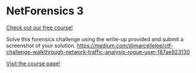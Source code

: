 # NetForensics 3

[Check out our free course!](https://academy.hoppersroppers.org/mod/page/view.php?id=601)

Solve this forensics challenge using the write-up provided and submit a screenshot of your solution. <https://medium.com/@marcellelee/ctf-challenge-walkthrough-network-traffic-analysis-rogue-user-f87ae923130> 

[Visit the course page!](https://academy.hoppersroppers.org/mod/assign/view.php?id=601)
 